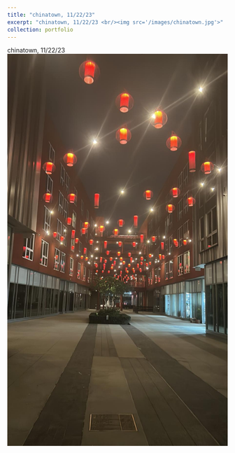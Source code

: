 ```yaml
---
title: "chinatown, 11/22/23"
excerpt: "chinatown, 11/22/23 <br/><img src='/images/chinatown.jpg'>"
collection: portfolio
---
```


chinatown, 11/22/23 <br/><img src='/images/chinatown.jpg'>

